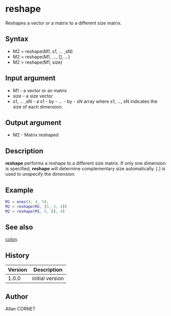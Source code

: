 

# reshape

Reshapes a vector or a matrix to a different size matrix.

## Syntax

- M2 = reshape(M1, s1, ... ,sN)
- M2 = reshape(M1, ..., [], ...)
- M2 = reshape(M1, size)

## Input argument

 - M1 - a vector or an matrix
 - size - a size vector
 - s1, ... ,sN - a s1 - by - ... - by - sN array where s1, ..., sN indicates the size of each dimension.

## Output argument

 - M2 - Matrix reshaped

## Description


  <p><b>reshape</b> performs a reshape to a different size matrix. If only one dimension is specified, <b>reshape</b> will determine complementary size automatically. [ ] is used to unspecify the dimension.</p>


## Example

```matlab
M1 = ones(3, 4, 5);
M2 = reshape(M1, [5, 3, 4])
M2 = reshape(M1, 5, [], 4)
```

## See also

[colon](colon.html).
## History

|Version|Description|
|------|------|
|1.0.0|initial version|


## Author

Allan CORNET



